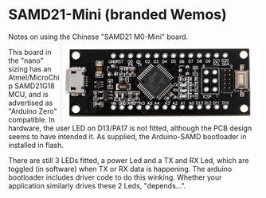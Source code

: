 # SAMD21-Mini (branded Wemos)
Notes on using the Chinese "SAMD21 M0-Mini" board.<img align="right" src="images/mini.png">

This board in the "nano" sizing has an Atmel/MicroChip SAMD21G18 MCU, and is advertised as "Arduino Zero" compatible.
In hardware, the user LED on D13/PA17 is not fitted, although the PCB design seems to have intended it. As supplied, the Arduino-SAMD bootloader in installed in flash.

There are still 3 LEDs fitted, a power Led and a TX and RX Led, which are toggled (in software) when TX or RX data is happening. The arduino bootloader includes driver code to do this winking. Whether your application similarly drives these 2 Leds, "depends...".
